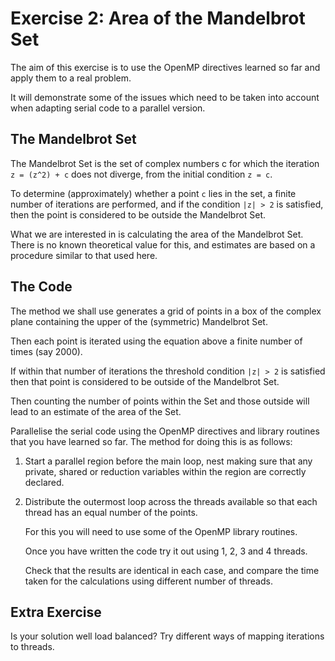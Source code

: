 # Exercise 2: Area of the Mandelbrot Set
The aim of this exercise is to use the OpenMP directives learned so far and apply them to a real problem.

It will demonstrate some of the issues which need to be taken into account when adapting serial code to a parallel version.

## The Mandelbrot Set
The Mandelbrot Set is the set of complex numbers c for which the iteration `z = (z^2) + c` does not diverge, from the initial condition `z = c`.

To determine (approximately) whether a point `c` lies in the set, a finite number of iterations are performed, and if the condition `|z| > 2` is satisfied, then the point is considered to be outside the Mandelbrot Set.

What we are interested in is calculating the area 
of the Mandelbrot Set. There is no known theoretical value for this, and estimates are based on a procedure similar to that used here.

## The Code
The method we shall use generates a grid of points in a box of the complex plane containing the upper of the (symmetric) Mandelbrot Set.

Then each point is iterated using the equation above a finite number of times (say 2000).

If within that number of iterations the threshold condition `|z| > 2` is satisfied then that  point is considered to be outside of the Mandelbrot Set.

Then counting the number of points within the Set and those outside will lead to an estimate of the area of the Set.

Parallelise the serial code using the OpenMP directives and library routines that  you have learned so far. The method for doing this is as follows:

1. Start a parallel region before the main loop, nest making sure that any  private, shared or reduction variables within the region are correctly declared.
2. Distribute the outermost loop across the threads available so that each thread has an equal number of the points.

    For this you will need to use some of the OpenMP library routines.
    
    Once you have written the code try it out using 1, 2, 3 and 4 threads.
    
    Check that the results are identical in each case, and compare the time taken for the calculations using different number of threads.

## Extra Exercise
Is your solution well load balanced? Try different ways of mapping iterations to threads.
